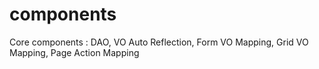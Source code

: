 # components
Core components : DAO, VO Auto Reflection, Form VO Mapping, Grid VO Mapping, Page Action Mapping
